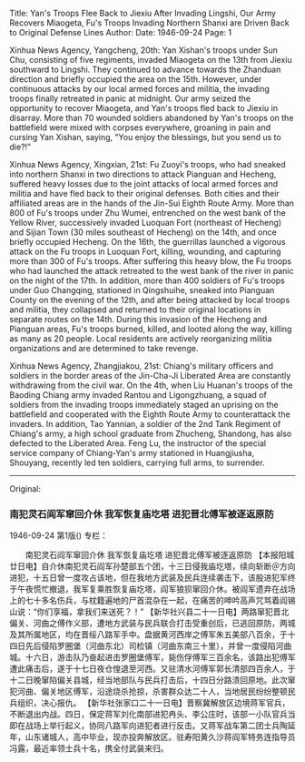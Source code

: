 Title: Yan's Troops Flee Back to Jiexiu After Invading Lingshi, Our Army Recovers Miaogeta, Fu's Troops Invading Northern Shanxi are Driven Back to Original Defense Lines
Author:
Date: 1946-09-24
Page: 1

Xinhua News Agency, Yangcheng, 20th: Yan Xishan's troops under Sun Chu, consisting of five regiments, invaded Miaogeta on the 13th from Jiexiu southward to Lingshi. They continued to advance towards the Zhanduan direction and briefly occupied the area on the 15th. However, under continuous attacks by our local armed forces and militia, the invading troops finally retreated in panic at midnight. Our army seized the opportunity to recover Miaogeta, and Yan's troops fled back to Jiexiu in disarray. More than 70 wounded soldiers abandoned by Yan's troops on the battlefield were mixed with corpses everywhere, groaning in pain and cursing Yan Xishan, saying, "You enjoy the blessings, but you send us to die?!"

Xinhua News Agency, Xingxian, 21st: Fu Zuoyi's troops, who had sneaked into northern Shanxi in two directions to attack Pianguan and Hecheng, suffered heavy losses due to the joint attacks of local armed forces and militia and have fled back to their original defenses. Both cities and their affiliated areas are in the hands of the Jin-Sui Eighth Route Army. More than 800 of Fu's troops under Zhu Wumei, entrenched on the west bank of the Yellow River, successively invaded Luoquan Fort (northeast of Hecheng) and Sijian Town (30 miles southeast of Hecheng) on the 14th, and once briefly occupied Hecheng. On the 16th, the guerrillas launched a vigorous attack on the Fu troops in Luoquan Fort, killing, wounding, and capturing more than 300 of Fu's troops. After suffering this heavy blow, the Fu troops who had launched the attack retreated to the west bank of the river in panic on the night of the 17th. In addition, more than 400 soldiers of Fu's troops under Guo Changqing, stationed in Qingshuihe, sneaked into Pianguan County on the evening of the 12th, and after being attacked by local troops and militia, they collapsed and returned to their original locations in separate routes on the 14th. During this invasion of the Hecheng and Pianguan areas, Fu's troops burned, killed, and looted along the way, killing as many as 20 people. Local residents are actively reorganizing militia organizations and are determined to take revenge.

Xinhua News Agency, Zhangjiakou, 21st: Chiang's military officers and soldiers in the border areas of the Jin-Cha-Ji Liberated Area are constantly withdrawing from the civil war. On the 4th, when Liu Huanan's troops of the Baoding Chiang army invaded Rantou and Ligongzhuang, a squad of soldiers from the invading troops immediately staged an uprising on the battlefield and cooperated with the Eighth Route Army to counterattack the invaders. In addition, Tao Yannian, a soldier of the 2nd Tank Regiment of Chiang's army, a high school graduate from Zhucheng, Shandong, has also defected to the Liberated Area. Feng Lu, the instructor of the special service company of Chiang-Yan's army stationed in Huangjiusha, Shouyang, recently led ten soldiers, carrying full arms, to surrender.



<hr /> 

Original: 


### 南犯灵石阎军窜回介休  我军恢复庙圪塔  进犯晋北傅军被逐返原防

1946-09-24
第1版()
专栏：

　　南犯灵石阎军窜回介休
    我军恢复庙圪塔
    进犯晋北傅军被逐返原防
    【本报阳城廿日电】自介休南犯灵石阎军孙楚部五个团，十三日侵我庙圪塔，续向斩断＠方向进犯，十五日曾一度攻占该地，但在我地方武装及民兵连续袭击下，该股进犯军终于午夜慌忙撤退，我军复乘胜恢复庙圪塔，阎军狼狈窜回介休。被阎军遗弃在战场上的七十多名伤兵，与枕籍遍地的尸首混杂在一起，在痛苦的呻吟高声咒骂着阎锡山说：“你们享福，拿我们来送死？！”
    【新华社兴县二十一日电】两路窜犯晋北偏关、河曲之傅作义部，遭地方武装与民兵联合打击受重创后，已逃回原防，两城及其所属地区，均在晋绥八路军手中。盘据黄河西岸之傅军朱五美部八百余，于十四日先后侵陷罗圈堡（河曲东北）司检镇（河曲东南三十里），并曾一度侵陷河曲城。十六日，游击队乃奋起进击罗圈堡傅军，毙伤俘傅军三百余名，该路出犯傅军遭此痛击后，遂于十七日夜仓惶退至河西。又驻清水河傅军郭长清部四百余人，于十二日晚窜陷偏关县城，经当地部队与民兵打击后，十四日分路溃回原地。此次窜犯河曲、偏关地区傅军，沿途烧杀抢掠，杀害群众达二十人，当地居民纷纷整顿民兵组织，决心报仇。
    【新华社张家口二十一日电】晋察冀解放区边境蒋军官兵，不断退出内战。四日，保定蒋军刘化南部进犯冉头、李公庄时，该部一小队官兵当即在战场上举行起义，协同八路军向进犯者进行反击。又蒋军战车第二团士兵陶延年，山东诸城人，高中毕业，现亦投奔解放区。驻寿阳黄久沙蒋阎军特务连指导员冯露，最近率领士兵十名，携全付武装来归。

